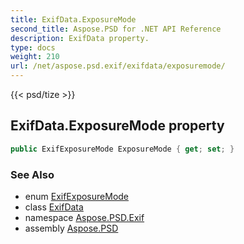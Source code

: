 ```yaml
---
title: ExifData.ExposureMode
second_title: Aspose.PSD for .NET API Reference
description: ExifData property. 
type: docs
weight: 210
url: /net/aspose.psd.exif/exifdata/exposuremode/
---
```

{{< psd/tize >}}
## ExifData.ExposureMode property

```csharp
public ExifExposureMode ExposureMode { get; set; }
```

### See Also

* enum [ExifExposureMode](../../../aspose.psd.exif.enums/exifexposuremode/)
* class [ExifData](../)
* namespace [Aspose.PSD.Exif](../../exifdata/)
* assembly [Aspose.PSD](../../../)


